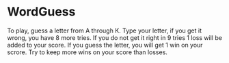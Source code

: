 # WordGuess
To play, guess a letter from A through K.
Type your letter, if you get it wrong, you have 8 more tries.
If you do not get it right in 9 tries 1 loss will be added to your score.
If you guess the letter, you will get 1 win on your scrore.
Try to keep more wins on your score than losses.
